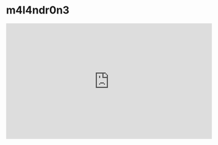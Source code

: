 # m4l4ndr0n3

<iframe width="560" height="315" src="https://www.youtube.com/embed/TkoJMWRz4ic" frameborder="0" allow="accelerometer; autoplay; encrypted-media; gyroscope; picture-in-picture" allowfullscreen></iframe>
